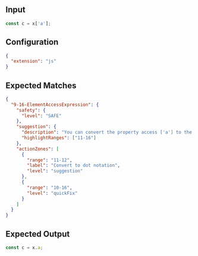 
## Input
```javascript input
const c = x['a'];
```

## Configuration
```json configuration
{
  "extension": "js"
}
```

## Expected Matches
```json expected matches
{
  "9-16-ElementAccessExpression": {
    "safety": {
      "level": "SAFE"
    },
    "suggestion": {
      "description": "You can convert the property access ['a'] to the dot notation.",
      "highlightRanges": ["11-16"]
    },
    "actionZones": [
      {
        "range": "11-12",
        "label": "Convert to dot notation",
        "level": "suggestion"
      },
      {
        "range": "10-16",
        "level": "quickFix"
      }
    ]
  }
}
```

## Expected Output
```javascript expected output
const c = x.a;
```
